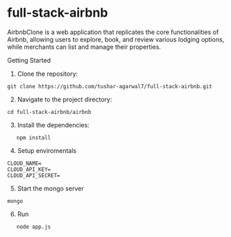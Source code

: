 # full-stack-airbnb

AirbnbClone is a web application that replicates the core functionalities of Airbnb, allowing users to explore, book, and review various lodging options, while merchants can list and manage their properties.

Getting Started

1. Clone the repository:
```
git clone https://github.com/tushar-agarwal7/full-stack-airbnb.git
```

2. Navigate to the project directory:
```
cd full-stack-airbnb/airbnb
```

3. Install the dependencies:
```
   npm install
```
4. Setup enviromentals
```
CLOUD_NAME=
CLOUD_API_KEY=
CLOUD_API_SECRET=
```

5. Start the mongo server
```
mongo
```

6. Run
```
   node app.js
```
